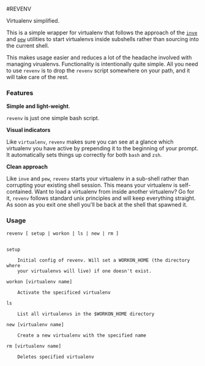 #REVENV

Virtualenv simplified. 

This is a simple wrapper for virtualenv that follows the approach of the [`inve`](https://gist.github.com/datagrok/2199506) and [`pew`](https://github.com/berdario/pew) utilities to start virtualenvs inside subshells rather than sourcing into the current shell. 

This makes usage easier and reduces a lot of the headache involved with managing virualenvs. Functionality is intentionally quite simple. All you need to use `revenv` is to drop the `revenv` script somewhere on your path, and it will take care of the rest. 

### Features

**Simple and light-weight**. 

`revenv` is just one simple bash script. 

**Visual indicators**

Like `virtualenv`, `revenv` makes sure you can see at a glance which virtualenv you have active by prepending it to the beginning of your prompt. It automatically sets things up correctly for both `bash` and `zsh`.

**Clean approach**

Like `inve` and `pew`, `revenv` starts your virtualenv in a sub-shell rather than corrupting your existing shell session. This means your virtualenv is self-contained. Want to load a virtualenv from inside another virtualenv? Go for it, `revenv` follows standard unix principles and will keep everything straight. As soon as you exit one shell you'll be back at the shell that spawned it. 


### Usage

    revenv [ setup | workon | ls | new | rm ]
      
      
    setup		

        Initial config of revenv. Will set a WORKON_HOME (the directory where
        your virtualenvs will live) if one doesn't exist.

    workon [virtualenv name]

        Activate the specificed virtualenv

    ls

        List all virtualenvs in the $WORKON_HOME directory

    new [virtualenv name]

        Create a new virtualenv with the specified name

    rm [virtualenv name]

        Deletes specified virtualenv
			

